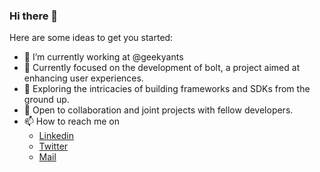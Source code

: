 ### Hi there 👋

Here are some ideas to get you started:

- 🔭 I’m currently working at @geekyants
- 🔭 Currently focused on the development of bolt, a project aimed at enhancing user experiences.
- 🌱 Exploring the intricacies of building frameworks and SDKs from the ground up.
- 👯 Open to collaboration and joint projects with fellow developers.
- 📫 How to reach me on
  - [Linkedin](https://www.linkedin.com/in/tanmay-jaiswal-aa3580189/)
  - [Twitter](https://twitter.com/_tanmay22)
  - [Mail](tanmayjaiswal2201@gmail.com)

